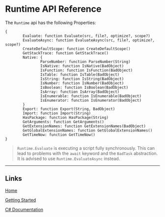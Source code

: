 # Runtime API Reference

The `Runtime` api has the following Properties:

```
{
        Evaluate: function Evaluate(src, file?, optimize?, scope?)
        EvaluateAsync: function EvaluateAsync(src, file?, optimize?, scope?)
        CreateDefaultScope: function CreateDefaultScope()
        GetStackTrace: function GetStackTrace()
        Native: {
                ParseNumber: function ParseNumber(String)
                IsNative: function IsNative(BadObject)
                IsFunction: function IsFunction(BadObject)
                IsTable: function IsTable(BadObject)
                IsString: function IsString(BadObject)
                IsNumber: function IsNumber(BadObject)
                IsBoolean: function IsBoolean(BadObject)
                IsArray: function IsArray(BadObject)
                IsEnumerable: function IsEnumerable(BadObject)
                IsEnumerator: function IsEnumerator(BadObject)
        }
        Export: function Export(String, BadObject)
        Import: function Import(String)
        HasPackage: function HasPackage(String)
        GetArguments: function GetArguments()
        GetExtensionNames: function GetExtensionNames(BadObject)
        GetGlobalExtensionNames: function GetGlobalExtensionNames()
        GetTimeNow: function GetTimeNow()
}
```

> `Runtime.Evaluate` is executing a script fully synchronously. This can lead to problems with the `await` keyword and the `BadTask` abstraction. It is advised to use `Runtime.EvaluateAsync` instead.

___

## Links

[Home](https://bytechkr.github.io/BadScript2/)

[Getting Started](https://bytechkr.github.io/BadScript2/GettingStarted.html)

[C# Documentation](https://bytechkr.github.io/BadScript2/reference/index.html)